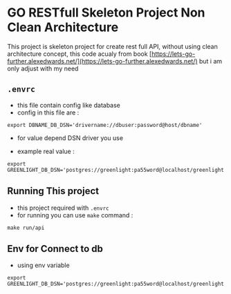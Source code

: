 # GO RESTfull Skeleton Project Non Clean Architecture

This project is skeleton project for create rest full API, without using clean architecture concept,
this code acualy from book [https://lets-go-further.alexedwards.net/](https://lets-go-further.alexedwards.net/) but i am only adjust with my need


## `.envrc`

- this file contain config like database 
- config in this file are : 

```
export DBNAME_DB_DSN='drivername://dbuser:password@host/dbname'
```
- for value depend DSN driver you use

- example real value : 

```
export GREENLIGHT_DB_DSN='postgres://greenlight:pa55word@localhost/greenlight'
```

## Running This project 

- this project required with `.envrc`
- for running you can use `make` command :

```
make run/api
```

## Env for Connect to db

- using env variable 

```
export GREENLIGHT_DB_DSN='postgres://greenlight:pa55word@localhost/greenlight'
```
